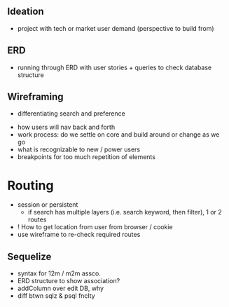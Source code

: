## Ideation
  - project with tech or market user demand (perspective to build from)

## ERD
  - running through ERD with user stories + queries to check database structure

## Wireframing
  - differentiating search and preference
   * how users will nav back and forth
   * work process: do we settle on core and build around or change as we go
   * what is recognizable to new / power users
   * breakpoints for too much repetition of elements

# Routing
  - session or persistent
    * if search has multiple layers (i.e. search keyword, then filter), 1 or 2 routes 
  - ! How to get location from user from browser / cookie
  - use wireframe to re-check required routes

## Sequelize
  - syntax for 12m / m2m assco.
  - ERD structure to show association?
  - addColumn over edit DB, why
  - diff btwn sqlz & psql fnclty